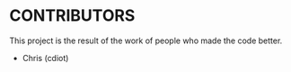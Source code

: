 # CONTRIBUTORS

This project is the result of the work of people who made the code better.

- Chris (cdiot)
